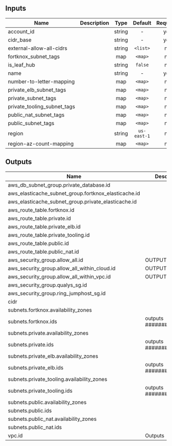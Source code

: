 
## Inputs

| Name | Description | Type | Default | Required |
|------|-------------|:----:|:-----:|:-----:|
| account_id |  | string | - | yes |
| cidr_base |  | string | - | yes |
| external-allow-all-cidrs |  | string | `<list>` | no |
| fortknox_subnet_tags |  | map | `<map>` | no |
| is_leaf_hub |  | string | `false` | no |
| name |  | string | - | yes |
| number-to-letter-mapping |  | map | `<map>` | no |
| private_elb_subnet_tags |  | map | `<map>` | no |
| private_subnet_tags |  | map | `<map>` | no |
| private_tooling_subnet_tags |  | map | `<map>` | no |
| public_nat_subnet_tags |  | map | `<map>` | no |
| public_subnet_tags |  | map | `<map>` | no |
| region |  | string | `us-east-1` | no |
| region-az-count-mapping |  | map | `<map>` | no |

## Outputs

| Name | Description |
|------|-------------|
| aws_db_subnet_group.private_database.id |  |
| aws_elasticache_subnet_group.fortknox_elasticache.id |  |
| aws_elasticache_subnet_group.private_elasticache.id |  |
| aws_route_table.fortknox.id |  |
| aws_route_table.private.id |  |
| aws_route_table.private_elb.id |  |
| aws_route_table.private_tooling.id |  |
| aws_route_table.public.id |  |
| aws_route_table.public_nat.id |  |
| aws_security_group.allow_all.id | OUTPUTS |
| aws_security_group.allow_all_within_cloud.id | OUTPUTS |
| aws_security_group.allow_all_within_vpc.id | OUTPUTS |
| aws_security_group.qualys_sg.id |  |
| aws_security_group.ring_jumphost_sg.id |  |
| cidr |  |
| subnets.fortknox.availability_zones |  |
| subnets.fortknox.ids | outputs ############### |
| subnets.private.availability_zones |  |
| subnets.private.ids | outputs ############### |
| subnets.private_elb.availability_zones |  |
| subnets.private_elb.ids | outputs ############### |
| subnets.private_tooling.availability_zones |  |
| subnets.private_tooling.ids | outputs ############### |
| subnets.public.availability_zones |  |
| subnets.public.ids |  |
| subnets.public_nat.availability_zones |  |
| subnets.public_nat.ids |  |
| vpc.id | Outputs |

